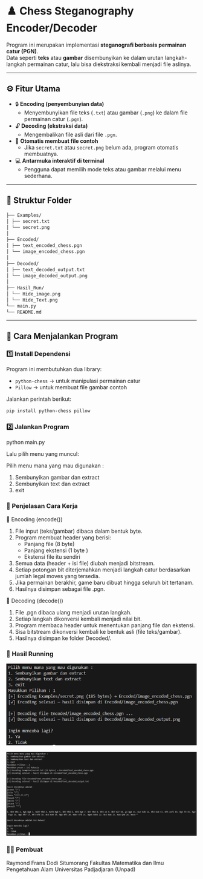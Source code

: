 # ♟️ Chess Steganography Encoder/Decoder

Program ini merupakan implementasi **steganografi berbasis permainan catur (PGN)**.  
Data seperti **teks** atau **gambar** disembunyikan ke dalam urutan langkah-langkah permainan catur, lalu bisa diekstraksi kembali menjadi file aslinya.

---

## ⚙️ Fitur Utama

- 🔒 **Encoding (penyembunyian data)**
  - Menyembunyikan file teks (`.txt`) atau gambar (`.png`) ke dalam file permainan catur (`.pgn`).
- 🔓 **Decoding (ekstraksi data)**
  - Mengembalikan file asli dari file `.pgn`.
- 🧠 **Otomatis membuat file contoh**
  - Jika `secret.txt` atau `secret.png` belum ada, program otomatis membuatnya.
- 💻 **Antarmuka interaktif di terminal**
  - Pengguna dapat memilih mode teks atau gambar melalui menu sederhana.

---

## 🧱 Struktur Folder
```
├── Examples/
│ ├── secret.txt
│ └── secret.png
│
├── Encoded/
│ ├── text_encoded_chess.pgn
│ └── image_encoded_chess.pgn
│
├── Decoded/
│ ├── text_decoded_output.txt
│ └── image_decoded_output.png
│
├── Hasil_Run/
│ └── Hide_image.png
│ └── Hide_Text.png
└── main.py
└── README.md
```
---

## 🚀 Cara Menjalankan Program

### 1️⃣ Install Dependensi

Program ini membutuhkan dua library:
- `python-chess` → untuk manipulasi permainan catur
- `Pillow` → untuk membuat file gambar contoh

Jalankan perintah berikut:

```bash
pip install python-chess pillow
```

### 2️⃣ Jalankan Program
python main.py

Lalu pilih menu yang muncul:

Pilih menu mana yang mau digunakan :
1. Sembunyikan gambar dan extract
2. Sembunyikan text dan extract
3. exit

### 🧠 Penjelasan Cara Kerja
🔹 Encoding (encode())
1. File input (teks/gambar) dibaca dalam bentuk byte.
2. Program membuat header yang berisi:
    - Panjang file (8 byte)
    - Panjang ekstensi (1 byte    )
    - Ekstensi file itu sendiri
3. Semua data (header + isi file) diubah menjadi bitstream.
4. Setiap potongan bit diterjemahkan menjadi langkah catur berdasarkan jumlah legal moves yang tersedia.
5. Jika permainan berakhir, game baru dibuat hingga seluruh bit tertanam.
6. Hasilnya disimpan sebagai file .pgn.

🔹 Decoding (decode())
1. File .pgn dibaca ulang menjadi urutan langkah.
2. Setiap langkah dikonversi kembali menjadi nilai bit.
3. Program membaca header untuk menentukan panjang file dan ekstensi.
4. Sisa bitstream dikonversi kembali ke bentuk asli (file teks/gambar).
5. Hasilnya disimpan ke folder Decoded/.

### 🧪 Hasil Running
![alt text](Hasil_Run/Hide_Image.png)

![alt text](Hasil_Run/Hide_Text.png)

### 🧑‍💻 Pembuat
Raymond Frans Dodi Situmorang
Fakultas Matematika dan Ilmu Pengetahuan Alam
Universitas Padjadjaran (Unpad)